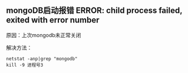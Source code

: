 ## mongoDB启动报错 ERROR: child process failed, exited with error number



原因：上次mongodb未正常关闭

解决方法：

```
netstat -anp|grep "mongodb"
kill -9 进程号3
```

